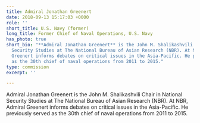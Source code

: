 ```yaml
---
title: Admiral Jonathan Greenert
date: 2018-09-13 15:17:03 +0000
role: ''
short_title: U.S. Navy (former)
long_title: Former Chief of Naval Operations, U.S. Navy
has_photo: true
short_bio: "**Admiral Jonathan Greenert** is the John M. Shalikashvili Chair in National
  Security Studies at The National Bureau of Asian Research (NBR). At NBR, Admiral
  Greenert informs debates on critical issues in the Asia-Pacific. He previously served
  as the 30th chief of naval operations from 2011 to 2015."
type: commission
excerpt: ''

---
```

Admiral Jonathan Greenert is the John M. Shalikashvili Chair in National Security Studies at The National Bureau of Asian Research (NBR). At NBR, Admiral Greenert informs debates on critical issues in the Asia-Pacific. He previously served as the 30th chief of naval operations from 2011 to 2015.